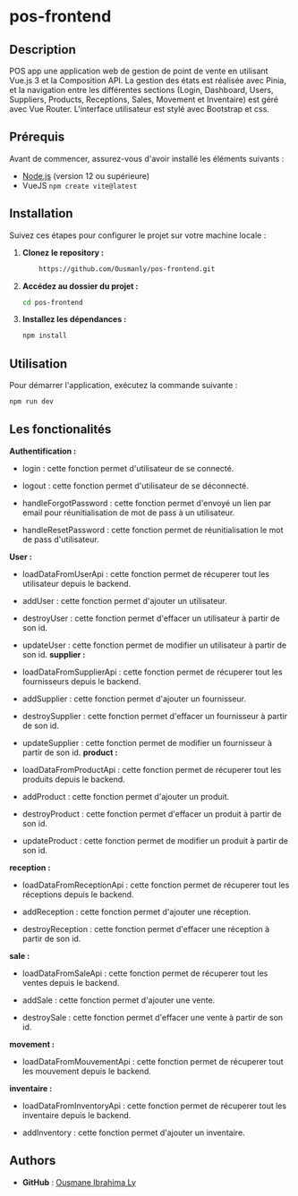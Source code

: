 # pos-frontend

## Description

POS app une application web de gestion de point de vente en utilisant Vue.js 3 et la
Composition API. La gestion des états est réalisée avec Pinia, et la navigation entre les
différentes sections (Login, Dashboard, Users, Suppliers, Products, Receptions, Sales, Movement et Inventaire) est géré avec Vue Router. L'interface utilisateur
est stylé avec Bootstrap et css.

## Prérequis

Avant de commencer, assurez-vous d'avoir installé les éléments suivants :

- [Node.js](https://nodejs.org/) (version 12 ou supérieure)
- VueJS `npm create vite@latest`


## Installation

Suivez ces étapes pour configurer le projet sur votre machine locale :

1. **Clonez le repository :**

    ```bash
        https://github.com/Ousmanly/pos-frontend.git
    ```

2. **Accédez au dossier du projet :**

    ```bash
    cd pos-frontend
    ```

3. **Installez les dépendances :**

    ```bash
    npm install
    ```

## Utilisation

Pour démarrer l'application, exécutez la commande suivante :

```bash
npm run dev
```
## Les fonctionalités

 **Authentification :** 

 - login : cette fonction permet d'utilisateur de se connecté.
   
 - logout : cette fonction permet d'utilisateur de se déconnecté.
   
 - handleForgotPassword : cette fonction permet d'envoyé un lien par email pour         réunitialisation de mot de pass à un utilisateur.
 
 - handleResetPassword : cette fonction permet de réunitialisation le mot de pass d'utilisateur.
 
**User :** 

 - loadDataFromUserApi : cette fonction permet de récuperer tout les utilisateur depuis le backend.
   
 - addUser : cette fonction permet d'ajouter un utilisateur.
 - destroyUser : cette fonction permet d'effacer un utilisateur à partir de son id.
 
 - updateUser :  cette fonction permet de modifier un utilisateur à partir de son id.
**supplier :** 

 - loadDataFromSupplierApi : cette fonction permet de récuperer tout les fournisseurs depuis le backend.
   
 - addSupplier : cette fonction permet d'ajouter un fournisseur.
 - destroySupplier : cette fonction permet d'effacer un fournisseur à partir de son id.
 
 - updateSupplier :  cette fonction permet de modifier un fournisseur à partir de son id.
**product :** 

 - loadDataFromProductApi : cette fonction permet de récuperer tout les produits depuis le backend.
   
 - addProduct : cette fonction permet d'ajouter un produit.
 - destroyProduct : cette fonction permet d'effacer un produit à partir de son id.
 - updateProduct :  cette fonction permet de modifier un produit     à partir de son id.

**reception :** 

 - loadDataFromReceptionApi : cette fonction permet de récuperer tout les réceptions depuis le backend.
   
 - addReception : cette fonction permet d'ajouter une réception.
 - destroyReception : cette fonction permet d'effacer une réception à partir de son id.

**sale :** 

 - loadDataFromSaleApi : cette fonction permet de récuperer tout les ventes depuis le backend.
   
 - addSale : cette fonction permet d'ajouter une vente.
 - destroySale : cette fonction permet d'effacer une vente à partir de son id.

**movement :** 

 - loadDataFromMouvementApi : cette fonction permet de récuperer tout les mouvement depuis le backend.

**inventaire :** 

 - loadDataFromInventoryApi : cette fonction permet de récuperer tout les inventaire depuis le backend.
   
 - addInventory : cette fonction permet d'ajouter un inventaire.

## Authors
 - **GitHub** : [Ousmane Ibrahima Ly](https://github.com/Ousmanly)

